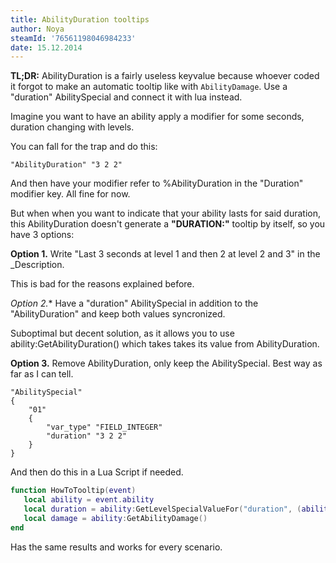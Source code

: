 ```yaml
---
title: AbilityDuration tooltips
author: Noya
steamId: '76561198046984233'
date: 15.12.2014
---
```


**TL;DR:** AbilityDuration is a fairly useless keyvalue because whoever coded it forgot to make an automatic tooltip like with `AbilityDamage`. Use a "duration" AbilitySpecial and connect it with lua instead.

Imagine you want to have an ability apply a modifier for some seconds, duration changing with levels.

You can fall for the trap and do this:

```
"AbilityDuration" "3 2 2"
```

And then have your modifier refer to %AbilityDuration in the "Duration" modifier key. All fine for now.

But when when you want to indicate that your ability lasts for said duration, this AbilityDuration doesn't generate a **"DURATION:"** tooltip by itself, so you have 3 options:

**Option 1.** Write "Last 3 seconds at level 1 and then 2 at level 2 and 3" in the _Description. 

This is bad for the reasons explained before.

**Option 2*.** Have a "duration" AbilitySpecial in addition to the "AbilityDuration" and keep both values syncronized. 

Suboptimal but decent solution, as it allows you to use ability:GetAbilityDuration() which takes takes its value from AbilityDuration.

**Option 3.** Remove AbilityDuration, only keep the AbilitySpecial. Best way as far as I can tell.

```
"AbilitySpecial"
{
    "01"
    {
        "var_type" "FIELD_INTEGER"
        "duration" "3 2 2"
    }
}
```

And then do this in a Lua Script if needed.

```lua
function HowToTooltip(event)
   local ability = event.ability
   local duration = ability:GetLevelSpecialValueFor("duration", (ability:GetLevel() - 1))
   local damage = ability:GetAbilityDamage()
end
```

Has the same results and works for every scenario.

